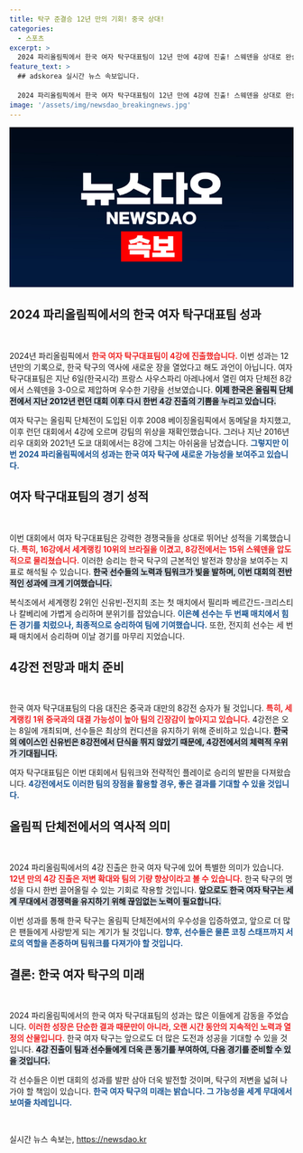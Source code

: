 ```yaml
---
title: 탁구 준결승 12년 만의 기회! 중국 상대!
categories:
  - 스포츠
excerpt: >
  2024 파리올림픽에서 한국 여자 탁구대표팀이 12년 만에 4강에 진출! 스웨덴을 상대로 완승을 거두며 올림픽 역사를 새로 쓰고 있다. 다음 상대는 중국일 가능성이 높다. 긴장감 넘치는 4강전, 기대하세요!
feature_text: >
  ## adskorea 실시간 뉴스 속보입니다.

  2024 파리올림픽에서 한국 여자 탁구대표팀이 12년 만에 4강에 진출! 스웨덴을 상대로 완승을 거두며 올림픽 역사를 새로 쓰고 있다. 다음 상대는 중국일 가능성이 높다. 긴장감 넘치는 4강전, 기대하세요!
image: '/assets/img/newsdao_breakingnews.jpg'
---
```


<p><img src="/assets/img/newsdao_breakingnews.jpg" alt="adskorea 속보" /></p>

<h2 data-ke-size="size26">2024 파리올림픽에서의 한국 여자 탁구대표팀 성과</h2>

<p data-ke-size="size16">&nbsp;</p>

<p>2024년 파리올림픽에서 <b><span style="color: #ee2323;">한국 여자 탁구대표팀이 4강에 진출했습니다.</span></b> 이번 성과는 12년만의 기록으로, 한국 탁구의 역사에 새로운 장을 열었다고 해도 과언이 아닙니다. 여자 탁구대표팀은 지난 6일(한국시각) 프랑스 사우스파리 아레나에서 열린 여자 단체전 8강에서 스웨덴을 3-0으로 제압하며 우수한 기량을 선보였습니다. <b><span style="background-color: #21538527;">이제 한국은 올림픽 단체전에서 지난 2012년 런던 대회 이후 다시 한번 4강 진출의 기쁨을 누리고 있습니다.</span></b></p>

<p>여자 탁구는 올림픽 단체전이 도입된 이후 2008 베이징올림픽에서 동메달을 차지했고, 이후 런던 대회에서 4강에 오르며 강팀의 위상을 재확인했습니다. 그러나 지난 2016년 리우 대회와 2021년 도쿄 대회에서는 8강에 그치는 아쉬움을 남겼습니다. <b><span style="color: #1a5490;">그렇지만 이번 2024 파리올림픽에서의 성과는 한국 여자 탁구에 새로운 가능성을 보여주고 있습니다.</span></b></p>

<h2 data-ke-size="size26">여자 탁구대표팀의 경기 성적</h2>

<p data-ke-size="size16">&nbsp;</p>

<p>이번 대회에서 여자 탁구대표팀은 강력한 경쟁국들을 상대로 뛰어난 성적을 기록했습니다. <b><span style="color: #ee2323;">특히, 16강에서 세계랭킹 10위의 브라질을 이겼고, 8강전에서는 15위 스웨덴을 압도적으로 물리쳤습니다.</span></b> 이러한 승리는 한국 탁구의 근본적인 발전과 향상을 보여주는 지표로 해석될 수 있습니다. <b><span style="background-color: #21538527;">한국 선수들의 노력과 팀워크가 빛을 발하며, 이번 대회의 전반적인 성과에 크게 기여했습니다.</span></b></p>

<p>복식조에서 세계랭킹 2위인 신유빈-전지희 조는 첫 매치에서 필리파 베르간드-크리스티나 칼베리에 가볍게 승리하며 분위기를 잡았습니다. <b><span style="color: #1a5490;">이은혜 선수는 두 번째 매치에서 힘든 경기를 치렀으나, 최종적으로 승리하여 팀에 기여했습니다.</span></b> 또한, 전지희 선수는 세 번째 매치에서 승리하며 이날 경기를 마무리 지었습니다.</p>

<h2 data-ke-size="size26">4강전 전망과 매치 준비</h2>

<p data-ke-size="size16">&nbsp;</p>

<p>한국 여자 탁구대표팀의 다음 대진은 중국과 대만의 8강전 승자가 될 것입니다. <b><span style="color: #ee2323;">특히, 세계랭킹 1위 중국과의 대결 가능성이 높아 팀의 긴장감이 높아지고 있습니다.</span></b> 4강전은 오는 8일에 개최되며, 선수들은 최상의 컨디션을 유지하기 위해 준비하고 있습니다. <b><span style="background-color: #21538527;">한국의 에이스인 신유빈은 8강전에서 단식을 뛰지 않았기 때문에, 4강전에서의 체력적 우위가 기대됩니다.</span></b></p>

<p>여자 탁구대표팀은 이번 대회에서 팀워크와 전략적인 플레이로 승리의 발판을 다져왔습니다. <b><span style="color: #1a5490;">4강전에서도 이러한 팀의 장점을 활용할 경우, 좋은 결과를 기대할 수 있을 것입니다.</span></b></p>

<h2 data-ke-size="size26">올림픽 단체전에서의 역사적 의미</h2>

<p data-ke-size="size16">&nbsp;</p>

<p>2024 파리올림픽에서의 4강 진출은 한국 여자 탁구에 있어 특별한 의미가 있습니다. <b><span style="color: #ee2323;">12년 만의 4강 진출은 저변 확대와 팀의 기량 향상이라고 볼 수 있습니다.</span></b> 한국 탁구의 명성을 다시 한번 끌어올릴 수 있는 기회로 작용할 것입니다. <b><span style="background-color: #21538527;">앞으로도 한국 여자 탁구는 세계 무대에서 경쟁력을 유지하기 위해 끊임없는 노력이 필요합니다.</span></b></p>

<p>이번 성과를 통해 한국 탁구는 올림픽 단체전에서의 우수성을 입증하였고, 앞으로 더 많은 팬들에게 사랑받게 되는 계기가 될 것입니다. <b><span style="color: #1a5490;">향후, 선수들은 물론 코칭 스태프까지 서로의 역할을 존중하며 팀워크를 다져가야 할 것입니다.</span></b></p>

<h2 data-ke-size="size26">결론: 한국 여자 탁구의 미래</h2>

<p data-ke-size="size16">&nbsp;</p>

<p>2024 파리올림픽에서의 한국 여자 탁구대표팀의 성과는 많은 이들에게 감동을 주었습니다. <b><span style="color: #ee2323;">이러한 성장은 단순한 결과 때문만이 아니라, 오랜 시간 동안의 지속적인 노력과 열정의 산물입니다.</span></b> 한국 여자 탁구는 앞으로도 더 많은 도전과 성공을 기대할 수 있을 것입니다. <b><span style="background-color: #21538527;">4강 진출이 팀과 선수들에게 더욱 큰 동기를 부여하여, 다음 경기를 준비할 수 있을 것입니다.</span></b></p>

<p>각 선수들은 이번 대회의 성과를 발판 삼아 더욱 발전할 것이며, 탁구의 저변을 넓혀 나가야 할 책임이 있습니다. <b><span style="color: #1a5490;">한국 여자 탁구의 미래는 밝습니다. 그 가능성을 세계 무대에서 보여줄 차례입니다.</span></b> </p>

<p data-ke-size="size16">&nbsp;</p>
실시간 뉴스 속보는, <a href="https://newsdao.kr" rel="dofollow">https://newsdao.kr</a>


